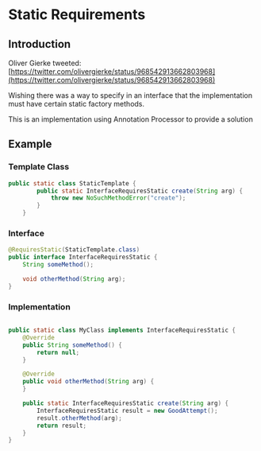 # Static Requirements

## Introduction

Oliver Gierke tweeted: [https://twitter.com/olivergierke/status/968542913662803968](https://twitter.com/olivergierke/status/968542913662803968)

Wishing there was a way to specify in an interface that the implementation must have certain static factory methods.

This is an implementation using Annotation Processor to provide a solution

## Example

### Template Class
```java
public static class StaticTemplate {
		public static InterfaceRequiresStatic create(String arg) {
			throw new NoSuchMethodError("create");
		}
	}
```

### Interface 

```java
@RequiresStatic(StaticTemplate.class)
public interface InterfaceRequiresStatic {
    String someMethod();

    void otherMethod(String arg);
}
```

### Implementation
```java

public static class MyClass implements InterfaceRequiresStatic {
    @Override
    public String someMethod() {
        return null;
    }

    @Override
    public void otherMethod(String arg) {
    }

    public static InterfaceRequiresStatic create(String arg) {
        InterfaceRequiresStatic result = new GoodAttempt();
        result.otherMethod(arg);
        return result;
    }
}
```